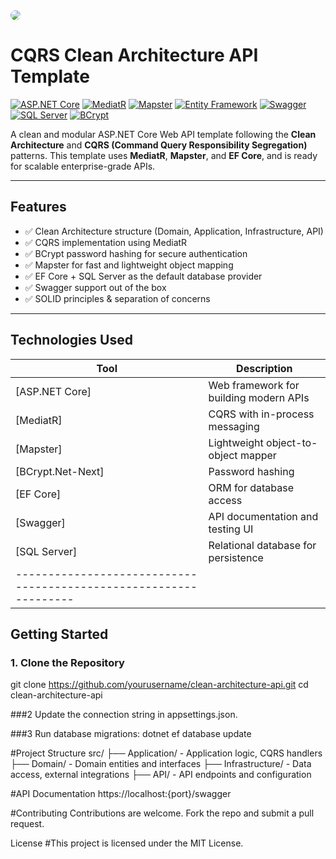 <img style="border-radius: 15px;" src="https://raw.githubusercontent.com/yourusername/your-repo/main/assets/banner.png" />

# CQRS Clean Architecture API Template

[![ASP.NET Core](https://img.shields.io/badge/ASP.NET_Core-5C2D91?style=for-the-badge&logo=dotnet&logoColor=white)](https://learn.microsoft.com/en-us/aspnet/core/)
[![MediatR](https://img.shields.io/badge/MediatR-003366?style=for-the-badge&logo=.net&logoColor=white)](https://github.com/jbogard/MediatR)
[![Mapster](https://img.shields.io/badge/Mapster-4B8BBE?style=for-the-badge&logo=mapbox&logoColor=white)](https://github.com/MapsterMapper/Mapster)
[![Entity Framework](https://img.shields.io/badge/EF_Core-512BD4?style=for-the-badge&logo=dotnet&logoColor=white)](https://learn.microsoft.com/en-us/ef/core/)
[![Swagger](https://img.shields.io/badge/Swagger-85EA2D?style=for-the-badge&logo=swagger&logoColor=black)](https://swagger.io/)
[![SQL Server](https://img.shields.io/badge/SQL_Server-CC2927?style=for-the-badge&logo=microsoftsqlserver&logoColor=white)](https://www.microsoft.com/en-us/sql-server/)
[![BCrypt](https://img.shields.io/badge/BCrypt.Net--Next-222222?style=for-the-badge&logo=lock&logoColor=white)](https://github.com/BcryptNet/bcrypt.net)

A clean and modular ASP.NET Core Web API template following the **Clean Architecture** and **CQRS (Command Query Responsibility Segregation)** patterns. This template uses **MediatR**, **Mapster**, and **EF Core**, and is ready for scalable enterprise-grade APIs.

---

## Features

- ✅ Clean Architecture structure (Domain, Application, Infrastructure, API)
- ✅ CQRS implementation using MediatR
- ✅ BCrypt password hashing for secure authentication
- ✅ Mapster for fast and lightweight object mapping
- ✅ EF Core + SQL Server as the default database provider
- ✅ Swagger support out of the box
- ✅ SOLID principles & separation of concerns

---

## Technologies Used

| Tool              | Description                                 |
|-------------------|---------------------------------------------|
| [ASP.NET Core]    | Web framework for building modern APIs      |
| [MediatR]         | CQRS with in-process messaging              |
| [Mapster]         | Lightweight object-to-object mapper         |
| [BCrypt.Net-Next] | Password hashing                            |
| [EF Core]         | ORM for database access                     |
| [Swagger]         | API documentation and testing UI            |
| [SQL Server]      | Relational database for persistence         |
|-----------------------------------------------------------------|

## Getting Started

### 1. Clone the Repository
git clone https://github.com/yourusername/clean-architecture-api.git
cd clean-architecture-api

###2 Update the connection string in appsettings.json.

###3 Run database migrations:
dotnet ef database update

#Project Structure
src/
├── Application/        - Application logic, CQRS handlers
├── Domain/             - Domain entities and interfaces
├── Infrastructure/     - Data access, external integrations
├── API/                - API endpoints and configuration

#API Documentation
https://localhost:{port}/swagger

#Contributing
Contributions are welcome. Fork the repo and submit a pull request.

License
#This project is licensed under the MIT License.
